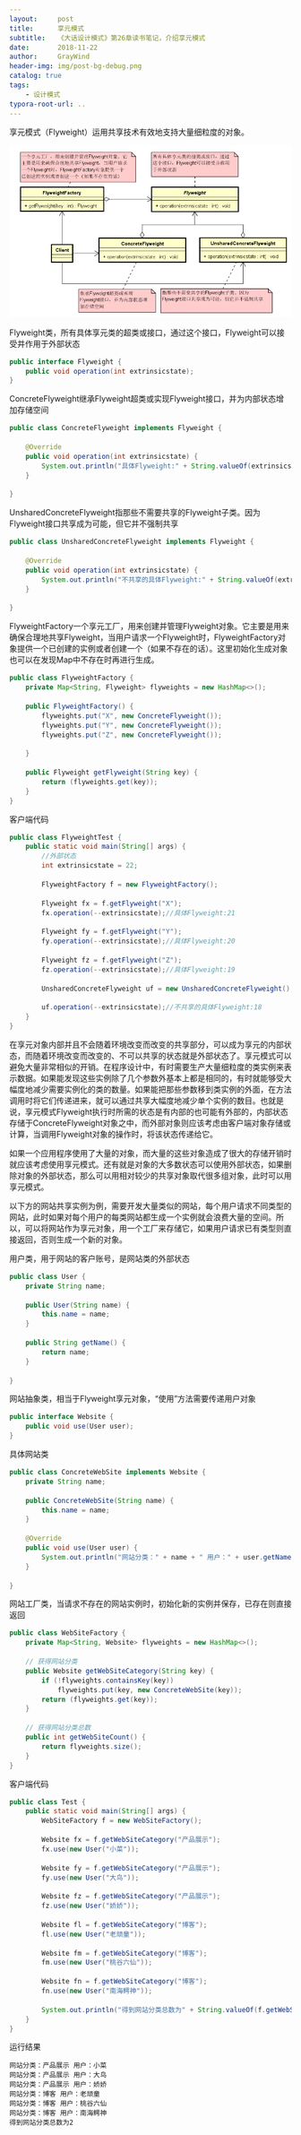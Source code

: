 ```yaml
---
layout:     post
title:      享元模式
subtitle:   《大话设计模式》第26章读书笔记，介绍享元模式
date:       2018-11-22
author:     GrayWind
header-img: img/post-bg-debug.png
catalog: true
tags:
    - 设计模式
typora-root-url: ..
---
```


享元模式（Flyweight）运用共享技术有效地支持大量细粒度的对象。

![flyweight](/img/blog/DesignPattern/flyweight.png)

Flyweight类，所有具体享元类的超类或接口，通过这个接口，Flyweight可以接受并作用于外部状态

```java
public interface Flyweight {
	public void operation(int extrinsicstate);
}
```

ConcreteFlyweight继承Flyweight超类或实现Flyweight接口，并为内部状态增加存储空间

```java
public class ConcreteFlyweight implements Flyweight {

	@Override
	public void operation(int extrinsicstate) {
		System.out.println("具体Flyweight:" + String.valueOf(extrinsicstate));
	}

}
```

UnsharedConcreteFlyweight指那些不需要共享的Flyweight子类。因为Flyweight接口共享成为可能，但它并不强制共享

```java
public class UnsharedConcreteFlyweight implements Flyweight {

	@Override
	public void operation(int extrinsicstate) {
		System.out.println("不共享的具体Flyweight:" + String.valueOf(extrinsicstate));
	}

}
```

FlyweightFactory一个享元工厂，用来创建并管理Flyweight对象。它主要是用来确保合理地共享Flyweight，当用户请求一个Flyweight时，FlyweightFactory对象提供一个已创建的实例或者创建一个（如果不存在的话）。这里初始化生成对象也可以在发现Map中不存在时再进行生成。

```java
public class FlyweightFactory {
	private Map<String, Flyweight> flyweights = new HashMap<>();

	public FlyweightFactory() {
		flyweights.put("X", new ConcreteFlyweight());
		flyweights.put("Y", new ConcreteFlyweight());
		flyweights.put("Z", new ConcreteFlyweight());

	}

	public Flyweight getFlyweight(String key) {
		return (flyweights.get(key));
	}
}
```

客户端代码

```java
public class FlyweightTest {
	public static void main(String[] args) {
		//外部状态
		int extrinsicstate = 22;

        FlyweightFactory f = new FlyweightFactory();

        Flyweight fx = f.getFlyweight("X");
        fx.operation(--extrinsicstate);//具体Flyweight:21

        Flyweight fy = f.getFlyweight("Y");
        fy.operation(--extrinsicstate);//具体Flyweight:20

        Flyweight fz = f.getFlyweight("Z");
        fz.operation(--extrinsicstate);//具体Flyweight:19

        UnsharedConcreteFlyweight uf = new UnsharedConcreteFlyweight();

        uf.operation(--extrinsicstate);//不共享的具体Flyweight:18
	}
}
```

在享元对象内部并且不会随着环境改变而改变的共享部分，可以成为享元的内部状态，而随着环境改变而改变的、不可以共享的状态就是外部状态了。享元模式可以避免大量非常相似的开销。在程序设计中，有时需要生产大量细粒度的类实例来表示数据。如果能发现这些实例除了几个参数外基本上都是相同的，有时就能够受大幅度地减少需要实例化的类的数量。如果能把那些参数移到类实例的外面，在方法调用时将它们传递进来，就可以通过共享大幅度地减少单个实例的数目。也就是说，享元模式Flyweight执行时所需的状态是有内部的也可能有外部的，内部状态存储于ConcreteFlyweight对象之中，而外部对象则应该考虑由客户端对象存储或计算，当调用Flyweight对象的操作时，将该状态传递给它。

如果一个应用程序使用了大量的对象，而大量的这些对象造成了很大的存储开销时就应该考虑使用享元模式。还有就是对象的大多数状态可以使用外部状态，如果删除对象的外部状态，那么可以用相对较少的共享对象取代很多组对象，此时可以用享元模式。

以下方的网站共享实例为例，需要开发大量类似的网站，每个用户请求不同类型的网站，此时如果对每个用户的每类网站都生成一个实例就会浪费大量的空间。所以，可以将网站作为享元对象，用一个工厂来存储它，如果用户请求已有类型则直接返回，否则生成一个新的对象。

用户类，用于网站的客户账号，是网站类的外部状态

```java
public class User {
	private String name;

	public User(String name) {
		this.name = name;
	}

	public String getName() {
		return name;
	}

}
```

网站抽象类，相当于Flyweight享元对象，“使用”方法需要传递用户对象

```java
public interface Website {
	public void use(User user);
}
```

具体网站类

```java
public class ConcreteWebSite implements Website {
	private String name;

	public ConcreteWebSite(String name) {
		this.name = name;
	}

	@Override
	public void use(User user) {
		System.out.println("网站分类：" + name + " 用户：" + user.getName());
	}

}
```

网站工厂类，当请求不存在的网站实例时，初始化新的实例并保存，已存在则直接返回

```java
public class WebSiteFactory {
	private Map<String, Website> flyweights = new HashMap<>();

	// 获得网站分类
	public Website getWebSiteCategory(String key) {
		if (!flyweights.containsKey(key))
			flyweights.put(key, new ConcreteWebSite(key));
		return (flyweights.get(key));
	}

	// 获得网站分类总数
	public int getWebSiteCount() {
		return flyweights.size();
	}
}
```

客户端代码

```java
public class Test {
	public static void main(String[] args) {
		WebSiteFactory f = new WebSiteFactory();

		Website fx = f.getWebSiteCategory("产品展示");
		fx.use(new User("小菜"));

		Website fy = f.getWebSiteCategory("产品展示");
		fy.use(new User("大鸟"));

		Website fz = f.getWebSiteCategory("产品展示");
		fz.use(new User("娇娇"));

		Website fl = f.getWebSiteCategory("博客");
		fl.use(new User("老顽童"));

		Website fm = f.getWebSiteCategory("博客");
		fm.use(new User("桃谷六仙"));

		Website fn = f.getWebSiteCategory("博客");
		fn.use(new User("南海鳄神"));

		System.out.println("得到网站分类总数为" + String.valueOf(f.getWebSiteCount()));
	}
}
```

运行结果

```
网站分类：产品展示 用户：小菜
网站分类：产品展示 用户：大鸟
网站分类：产品展示 用户：娇娇
网站分类：博客 用户：老顽童
网站分类：博客 用户：桃谷六仙
网站分类：博客 用户：南海鳄神
得到网站分类总数为2
```

